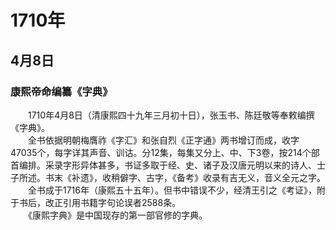 # 1710年
## 4月8日
### 康熙帝命编纂《字典》
　　1710年4月8日（清康熙四十九年三月初十日），张玉书、陈廷敬等奉敕编撰《字典》。<br>　　全书依据明朝梅膺祚《字汇》和张自烈《正字通》两书增订而成，收字47035个，每字详其声音、训诂。分12集，每集又分上、中、下3卷，按214个部首编排。采录字形异体甚多，书证多取于经、史、诸子及汉唐元明以来的诗人、士子所述。书末《补遗》，收稍僻字、古字，《备考》收录有吉无义，音义全元之字。<br>　　全书成于1716年（康熙五十五年）。但书中错误不少，经清王引之《考证》，附于书后，改正引用书籍字句论误者2588条。<br>　　《康熙字典》是中国现存的第一部官修的字典。
<comment/>